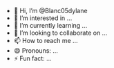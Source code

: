 - 👋 Hi, I’m @Blanc05dylane
- 👀 I’m interested in ...
- 🌱 I’m currently learning ...
- 💞️ I’m looking to collaborate on ...
- 📫 How to reach me ...
- 😄 Pronouns: ...
- ⚡ Fun fact: ...

<!---
Blanc05dylane/Blanc05dylane is a ✨ special ✨ repository because its `README.md` (this file) appears on your GitHub profile.
You can click the Preview link to take a look at your changes.
--->
